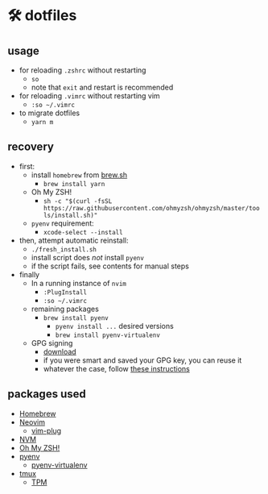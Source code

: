 # 🛠 dotfiles

## usage

- for reloading `.zshrc` without restarting
  - `so`
  - note that `exit` and restart is recommended
- for reloading `.vimrc` without restarting vim
  - `:so ~/.vimrc`
- to migrate dotfiles
  - `yarn m`

## recovery

- first:
  - install `homebrew` from [brew.sh](https://brew.sh)
    - `brew install yarn`
  - Oh My ZSH!
    - `sh -c "$(curl -fsSL https://raw.githubusercontent.com/ohmyzsh/ohmyzsh/master/tools/install.sh)"`
  - `pyenv` requirement:
    - `xcode-select --install`
- then, attempt automatic reinstall:
  - `./fresh_install.sh`
  - install script does _not_ install `pyenv`
  - if the script fails, see contents for manual steps
- finally
  - In a running instance of `nvim`
    - `:PlugInstall`
    - `:so ~/.vimrc`
  - remaining packages
    - `brew install pyenv`
      - `pyenv install ...` desired versions
      - `brew install pyenv-virtualenv`
  - GPG signing
    - [download](https://gpgtools.org/)
    - if you were smart and saved your GPG key, you can reuse it
    - whatever the case, follow [these instructions](https://help.github.com/en/articles/managing-commit-signature-verification)

## packages used

- [Homebrew](https://brew.sh)
- [Neovim](https://neovim.io/)
  - [vim-plug](https://github.com/junegunn/vim-plug)
- [NVM](https://github.com/nvm-sh/nvm)
- [Oh My ZSH!](https://ohmyz.sh/)
- [pyenv](https://github.com/pyenv/pyenv)
  - [pyenv-virtualenv](https://github.com/pyenv/pyenv-virtualenv)
- [tmux](https://github.com/tmux/tmux/)
  - [TPM](https://github.com/tmux-plugins/tpm)
